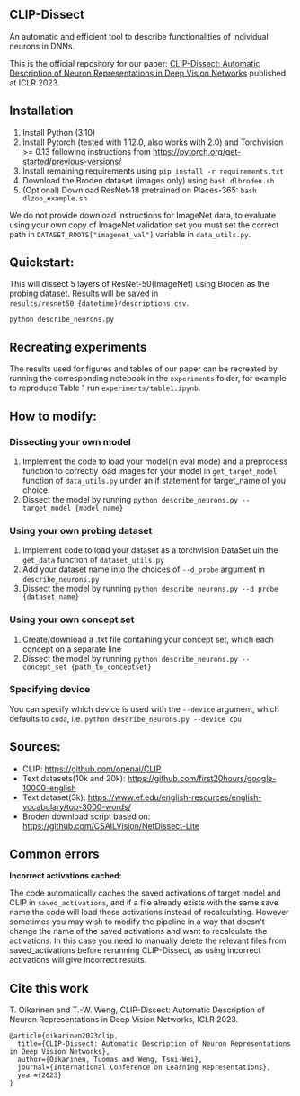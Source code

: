 ## CLIP-Dissect

An automatic and efficient tool to describe functionalities of individual neurons in DNNs.

This is the official repository for our paper: [CLIP-Dissect: Automatic Description of Neuron Representations in Deep Vision Networks](https://arxiv.org/abs/2204.10965) published at ICLR 2023. 

## Installation

1. Install Python (3.10)
1. Install Pytorch (tested with 1.12.0, also works with 2.0) and Torchvision >= 0.13 following instructions from https://pytorch.org/get-started/previous-versions/
3. Install remaining requirements using `pip install -r requirements.txt`
4. Download the Broden dataset (images only) using `bash dlbroden.sh`
5. (Optional) Download ResNet-18 pretrained on Places-365: `bash dlzoo_example.sh`

We do not provide download instructions for ImageNet data, to evaluate using your own copy of ImageNet validation set you must set 
the correct path in `DATASET_ROOTS["imagenet_val"]` variable in `data_utils.py`.

## Quickstart:

This will dissect 5 layers of ResNet-50(ImageNet) using Broden as the probing dataset. Results will be saved in `results/resnet50_{datetime}/descriptions.csv`.

```
python describe_neurons.py
```

## Recreating experiments

The results used for figures and tables of our paper can be recreated by running the corresponding notebook in the `experiments` folder, for example to reproduce Table 1 run `experiments/table1.ipynb`.

## How to modify:

### Dissecting your own model

1. Implement the code to load your model(in eval mode) and a preprocess function to correctly load images for your model in `get_target_model` function of `data_utils.py` under an if statement for target_name of you choice. 
2. Dissect the model by running `python describe_neurons.py --target_model {model_name}`

### Using your own probing dataset

1. Implement code to load your dataset as a torchvision DataSet uin the `get_data` function of `dataset_utils.py`
2. Add your dataset name into the choices of `--d_probe` argument in `describe_neurons.py`
3. Dissect the model by running `python describe_neurons.py --d_probe {dataset_name}`

### Using your own concept set

1. Create/download a .txt file containing your concept set, which each concept on a separate line
2. Dissect the model by running `python describe_neurons.py --concept_set {path_to_conceptset}`

### Specifying device

You can specify which device is used with the `--device` argument, which defaults to `cuda`, i.e. `python describe_neurons.py --device cpu`

## Sources:

- CLIP: https://github.com/openai/CLIP
- Text datasets(10k and 20k): https://github.com/first20hours/google-10000-english
- Text dataset(3k): https://www.ef.edu/english-resources/english-vocabulary/top-3000-words/
- Broden download script based on: https://github.com/CSAILVision/NetDissect-Lite

## Common errors

**Incorrect activations cached:**

The code automatically caches the saved activations of target model and CLIP in `saved_activations`, and if a file already exists with the same save name the code will load these activations instead of recalculating. However sometimes you may wish to modify the pipeline in a way that doesn't change the name of the saved activations and want to recalculate the activations. In this case you need to manually delete the relevant files from saved_activations before rerunning CLIP-Dissect, as using incorrect activations will give incorrect results.

## Cite this work

T. Oikarinen and T.-W. Weng, CLIP-Dissect: Automatic Description of Neuron Representations in Deep Vision Networks, ICLR 2023.

```
@article{oikarinen2023clip,
  title={CLIP-Dissect: Automatic Description of Neuron Representations in Deep Vision Networks},
  author={Oikarinen, Tuomas and Weng, Tsui-Wei},
  journal={International Conference on Learning Representations},
  year={2023}
}
```
